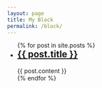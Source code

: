 ```yaml
---
layout: page
title: My Block
permalink: /block/
---
```


<div class="main">
	<section id="pm_blog" class="row">
	  <ul class="post-list">
	    {% for post in site.posts %}
	      <li>
	        <!--<span class="post-meta">{{ post.date | date: "%b %-d, %Y" }}</span>-->
	        <h2 style="margin-top:0px;">
	          <a class="post-link" href="{{ post.url | prepend: site.baseurl }}">{{ post.title }}</a>
	        </h2>
	        <div class="pm_justify pm_text_normal">
	        	{{ post.content }}
	        </div>
	      </li>
	    {% endfor %}
	  </ul>
	</section>
</div>